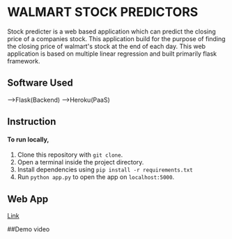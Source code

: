 # WALMART STOCK PREDICTORS
Stock predicter is a web based application which can predict the closing price of a companies stock. This application build for the purpose of finding the closing price 
of walmart's stock at the end of each day. This web application is based on multiple linear regression and built primarily flask framework.

## Software Used
-->Flask(Backend)
-->Heroku(PaaS)

## Instruction
#### To run locally,
1) Clone this repository with `git clone`.
2) Open a terminal inside the project directory.
3) Install dependencies using `pip install -r requirements.txt`
3) Run `python app.py` to open the app on `localhost:5000`.

## Web App
[Link](https://serene-falls-78510.herokuapp.com/)

##Demo video
